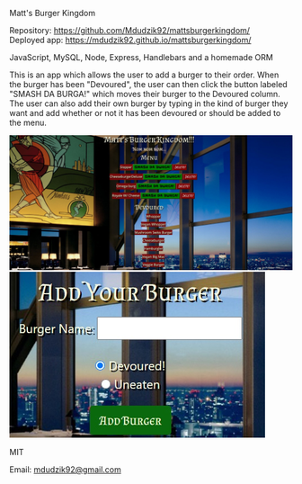Matt's Burger Kingdom

<!-- Live link to deployed app -->
Repository: https://github.com/Mdudzik92/mattsburgerkingdom/ <br>
Deployed app: https://mdudzik92.github.io/mattsburgerkingdom/

<!-- Technologies used -->
JavaScript, MySQL, Node, Express, Handlebars and a homemade ORM

<!-- Explanation of what the app is -->
This is an app which allows the user to add a burger to their order. When the burger has been "Devoured", the user can then click the button labeled "SMASH DA BURGA!" which moves their burger to the Devoured column. The user can also add their own burger by typing in the kind of burger they want and add whether or not it has been devoured or should be added to the menu.  

<!-- Screenshot -->
<img src="./public/assets/img/img1.jpg">
<img src="./public/assets/img/img2.jpg">

<!-- License -->
MIT

<!-- Contact information -->
Email: mdudzik92@gmail.com